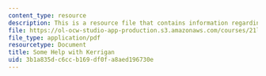 ```yaml
---
content_type: resource
description: This is a resource file that contains information regarding reading 5.
file: https://ol-ocw-studio-app-production.s3.amazonaws.com/courses/21l-705-major-authors-rewriting-genesis-paradise-lost-and-twentieth-century-fantasy-spring-2009/3b1a835dc6ccb169df0fa8aed196730e_MIT21L_705S09_read05.pdf
file_type: application/pdf
resourcetype: Document
title: Some Help with Kerrigan
uid: 3b1a835d-c6cc-b169-df0f-a8aed196730e
---
```

